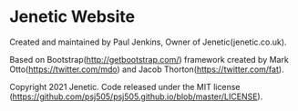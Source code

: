 # Jenetic Website

Created and maintained by Paul Jenkins, Owner of Jenetic(jenetic.co.uk).

Based on Bootstrap(http://getbootstrap.com/) framework created by Mark Otto(https://twitter.com/mdo) and Jacob Thorton(https://twitter.com/fat).

Copyright 2021 Jenetic. Code released under the MIT license (https://github.com/psj505/psj505.github.io/blob/master/LICENSE).
